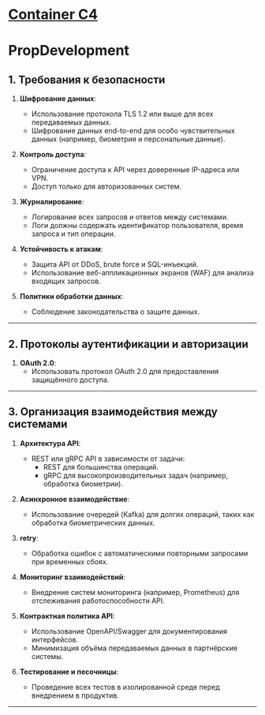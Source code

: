 # [Container C4](https://viewer.diagrams.net/?tags=%7B%7D&lightbox=1&highlight=0000ff&edit=_blank&layers=1&nav=1&title=%D0%94%D0%B8%D0%B0%D0%B3%D1%80%D0%B0%D0%BC%D0%BC%D0%B0%20%D0%B1%D0%B5%D0%B7%20%D0%BD%D0%B0%D0%B7%D0%B2%D0%B0%D0%BD%D0%B8%D1%8F.drawio#R%3Cmxfile%3E%3Cdiagram%20name%3D%22%D0%A1%D1%82%D1%80%D0%B0%D0%BD%D0%B8%D1%86%D0%B0%20%E2%80%94%201%22%20id%3D%22AA9cZ-glA_Fp__WyKTjR%22%3E7V1Zc%2BM2tv41rpp5kIv78qjFTmaSzvS0u6pv5iVFS2yb07KoS7Pb7fvrL7gAOljETRAXCU7iWBABgiBwznf2G3P58vOXJNg%2Ff4g34fbG0DY%2Fb8zVjWGYvmmh%2F2Ut70WLbrhG0fKURJuy7dDwEP1fWDZqZev3aBO%2BUhemcbxNoz3duI53u3CdUm1BksRv9GVf4y19133wFHIND%2Btgy7d%2BiTbpc9HqGe6h%2FdcwenrGd9Ydv%2FjmJcAXl0%2Fy%2Bhxs4jfQZN7dmMskjtPir5efy3CbrR5el6Lf%2FZFvycSScJc26bC7X1jp%2Fo%2FdL3%2F847P%2B16%2FPf9h30UzXygf5EWy%2Fl49cTjd9x2uQxN93mzAbRr8xF2%2FPURo%2B7IN19u0beu2o7Tl92ZZf89MqZ%2FojTNLwJ2gqp%2FlLGL%2BEafKOLim%2FnZluuWZ419i44e3wDlytbHsG629bZWNQvvcnMvphadAf5erkH%2BPH%2F2Y7B016ix7qGe2QMGE2l%2FVH8IJXZ6Xd%2BPfZ78XdDXpiT89%2F5%2B0LLf9t5C1%2B%2FreX%2F56jQfLG4gIbdDRxe9FSDJsPYuQX%2B07%2Be579ntt4Pp%2Ff9%2BV8HuKv6RtabdT88P6ahi%2F4klX4uk6ifRrFO%2Fhet8FjuMUNzhat2%2BJrvEupN%2B787%2FcYfzF7zc9k9gS6s%2F95%2BBL99VT%2BPx%2Fl8dBglwtm2PhLtOSPbAfUVtyZbt5EP0iTXQyWPy0azF6BvvA6PIWkarC2T6tXPW05yjrexgk1yo1hrvMfUV%2Bbfi3U%2BojWgn1Mo%2F48e%2BBolRSg61HOt8oiWH97yrsty2fdxbswW4Fou12Sxze9pWehvVqsDGj%2Fmv%2Bg9mAbPWU7cY0IQ5hkDcm6pPeI2JuL1zSJv4Wgp2s6LjpX5gId4OBuE6XltJIQvaTgMX%2BkrOM%2BjnZpfmDtbMdot9myLrX8v2zHLPNGUZvLN%2BrZJzwC3Shqc23RkLrg3mybIWgUDim4t8ZMEv0rhfAaOkN4Lc3m6K5hCeiubrSnu%2BhjSXoVGVZk%2BMLIsK%2FIsCLDncmwyZBhk4e%2F5yLDDeUGLJ%2BNSW6wmWXTTZ1fN8sQiQ0d1q3pQunjW6iZTa2TafPL5OuCZfI6SFdNl8kY3zIhYZ7eUKZIDPVEC%2BWcb6FMbl3CzVP4UH6Mk%2FQ5fop3wfbu0Lo4rFxGqQ%2FX%2FB7H%2B3K9%2Fhum6XvJCILvaUyvZvgzSv8n645IYPHpT%2FDN6mc5cv7hHXz4GCYRevCM0eRtR9%2FKa%2Fw9WYdVD%2B44xZVpkDyFadWVVqnTyNal8j0n4TZIox%2B0qucMr8zi97a9%2BHT38DlnJYK3%2BXuBDuEb4Ph2to%2BjdbCdl1%2B8RJtN8bIrGbOYR1XvtVK5Vo55Q1RaLSiOdqt55WtpvOrlaB%2Bz%2BYNL4q9fX9EGYF8LuenpOp518jLbPPIgf4kwVRDt0PLjr8L18w5BpaeSQHx4ePj378eRfyZB6EBCccu%2FCxFjYYGvVvg3kkcW%2BW8bCy86lmgYqcfOfy%2FLLoa2%2FPRh%2BrJGNgsneMmI%2B%2B7xdY%2FvBRZ%2BOgLJnZP9M4xAotuVAsnrc5Bv8vX7NkKcIjEzSaCUCux6ZvtY8JffH3EDzXBaSTCGOTdWfrmUWDIx2kg0nAij3bmr%2BYoXYTiRRb4gIlu8YIm7BJhjsrBZs8YnbjiDoh6AefJX1xb2oJeTvAP8lH38E353GCr%2F9A4%2FScRQutcUQzmebAyVd50nSfAOLihPIM%2FsMW4wNHpz%2Bq7GbK5iyIY4oOl2E1jFMuatAV0hZLor0FIwZotSO5Z8HbU74Jp7nrXx3Knk6fBW5O%2FiJg5QZmq06vI4txgp4HRkAU5EOE2T2jkzfTLwcxuhdZplKDTY7zvA0PD26TZTRO%2BTaPe0yCzMiKEY2t02eEVv8CEMkvUzajqMkwOb1fsueInWrxA6HkGx81oMSnBtcV7Qx3uwQYmCHv1ecJubnA4NHJ8FOFDMoSOYeA6uWZZ%2F12NrePElwGVNIeROCFmi5RRC19YqfAoAS1HhH8O%2FSoV%2FLhU%2Bi6k9b3yQ2p80pD4BBRNHsqmgYN1mULBLo%2BD6Dr5T04G1%2FLfugOhndQ8OyrM9zoTlCXZUWL5fLO%2FLw%2FKmgSXXcu84U8HyAEm3APAMMv8tTrfRrgDxBahHfxS4fiwgvSG%2B5h1sdG56BncvckdyAMmpUID9agE7RTUUYFeA%2FSRbv6PT6MTpEbG3t06m4S5AR7iTkfJj%2FJo%2BJeF5LZU539MwT8kptjTir5U85SKIvzJuSuAERiUnUMbN6zVu6o7m05oYZ3SaGGMYl67J2SR1W7Y25jS%2FLkPo1%2FXPFWJN4%2FbrMmT6dRkudhMbQhpv%2Bqrsaz5izRWehjGyI%2BbwR0yIq8ipm5qaDO9MOT6WJg5MfqdezJhPpjvsyaTOZQZIOhzNg3e06Tg30LDheyP1kdbHYdmwGL0ujt8%2BZkQwGRtC2%2BtxWIPQ5FDb27EZSFi8kbJXm2mwAxUvjBtI3inzGtHRTGusAQncFGmQoYKYt4I09NkotAlCYr3CcZYLEqxJ%2BhSxni6lDOhyS%2FZ%2B97TFhTH6FGqNpYyHEzIvEgowOeblymJeCCF5pi6Td5UD09IfPgd9MLZh7evDBep4jdGmKR1tHjNWm%2F6tb2jkh45%2Fszz0Lfhh9sgRIi9to2BXEUF4UG7x%2B%2FIwdnFSmqU3Eyc1n34744ewmG71e9JPOKH43NWeUEMzRwETs6NLI7Ea3Md1sE37OPCTbfQvrTPrOAk7evDWOgDUWv8pSOMBxHJHO5owFhb7hjLxLGhYB8eEbisVKThqnQeIE44O7miW8FPZjJTDgDQzkVltJlIOA8phoE1yAMYB0h6twwBmB9WEeoy5km6nT68nQpeHTJZUBGrJocsqWdKV0WEkLzLJkgTZbEZHhxdAv5nT3tLbygHwVaNBckNv3u7EVqQIJei6aPEB5sdO6ga8eEU%2FHemymgFXMObhyTNAmcRXlP8aKL%2BlKL%2Bi%2FJ0pv80EhRj9Uf6mqsGB%2FU5uKOv2ScZtbEMAQ%2FVlUWisr9RxvvnJ6yudqtg43sCheUx3w%2Bpg0uDHdQ1mXKdy3HObsc1B08CM4ASMLRC1bl%2FXRa7W7Ws2KgN372%2FHHckEcw9A7wJoRdw6vXqHbBYk%2BVuTyIuL8i%2FA512KZdE0cHoZ7Axwc5JlEd%2BXTjNjSfAw6G5tGm9AUANDD685VAFE1SKmCiCSJIdW535RAURXHEDE2nnc8WVHNIdxNRtJdEML6VC60%2FNp0Q1410wugMiU6fFl2jaNy2YnArP%2BoFeJU9icGRBxEKRP7KvNsXxrJPdLEoa7%2FfZ7jZIfuu544PZ3YH75DM71YBUuRlACstslvqYkrDtgFrk%2F8ggq4d81gz5L5Q9RxghZxgiH8SlHWGOsZujVl19LUtmFdbXmSQ9mJTOaQzbkgju6gAXoHGHvg0nlC3UJDEKpCCRwC0OpCJSKoBntdwR1xwZWEVgDl40yTgtHG4uuoUURKl%2B2rqGTxc5kvONsOgBaYM2ovL5t3EzT3SnIpLKqtbJ5wGS2bMDWIfeHNgXGmjAHQuWc85Reijjg4WZQtDYAEHHA30t8S0aO9aqZ8IXY9CypyWd8psqDHJvejNH5Yo1UD8GE1iAeQyeQRFxtrwFJHJv6VZBcZhLqV7xHpJRJcZgQeeu0E9R7mZSXIEkvJMoyl9UQ3M6VOjPAqqQHXULFL0l2cQduhP3JVzDDhwYKqmCO2Y6BQvWvFIa5rFsx6MQO71WxMvWu7EQlAceCL35%2BGYoDpVnupitwK3UFSrOsNMvdS8nYo41vggx5zI5oHN%2BtUSVfPBPVwB8VrI1xnhMK0ivqjiczQWsETFBpzyVwROVgx%2FNMpT0X8TdXmwJ%2FC1%2FTIL2k7D76ySWAuvFCEu47Ko6ohLfrZVW%2BEt6U8CYrS9BwsltDJTie0TgilN0T828PlvTUNhpbQXTZVpBuoZwM7NKtqshMaeYtGx%2Bh2kTUpfEXCuWQqWvAEKwByZXI%2Btpxub82fJLhGvZiuRq7TQifYylmVUdnXPJPNKtiMyp2ihjGSFRi9pGrpppAXjrfmoK8SlUjD%2F%2FaytFRqWoaoVl3hGj2qkupYfZaD0IxXB2LK4491VJqtkxvNtNzpla%2ByR5VgqvJio%2B4tOFkxEeSZbNn8bFZPTglPramY9JcChEdszQsMGLBz5MiPzIdzknWRlWVbqp5%2B7DD72BUjSNbNkO2PJNBpk0z47lszI%2FVMDNZW0JrMwEcrlMdwMFer1tWL4S5cYE5RZjbEWaJJdYsR7eozXGirzem%2BDY96szC5L8PSn2tZdbkJ7PpZkcwGILj10WY6fqJHXTLaJNE0rNYUs2qI86dRBKXnFfEUTZxlJaHSLvVfZ0OhDk1DREepj%2FU6ujCl9UXaiUfTkCtJxBEzHQmI0PrLmuD1YwaUmiw9b3b9%2BgHDzqGInlnIXn4jMtROPpM%2FW1JNK9HknfBCv96Qub1JDbXFNA1G8q%2BgvTgDLQjJqa%2Biu861uXunwYKmsY7zTJk77TTDEbO1MLkG2cOMTR3FOjEYkpK2DVIw62%2Bvi3O6FBaizi9kKwgjGM69MbhY4QhZsB559u4CP0z%2BBE85J4ZhSv%2FpzBY13jxt5rxsYq8zAOQ9OjAi5%2BK8CLeRXy0s3ckcFrjrmGCpZW7kvLQ781DqSClRz2UlIe%2B8tDvHn5GsOzows8%2BJvF%2BFf4It%2FH%2BJdylPIcq6js%2BrON9uMg2b1DOBV003%2B%2B3SDA9sJ8jZSH7oKiAaglGRa8tnZXnJht2G35Nj5AZni4LSGFbat19SiWBh0tdSc8bELo2eSRYSlZD%2BDbB6zPpeyBLhsaQuZLycZTKyX942lf81FJSTBnzteQVJ49xmsYvZJQ4QSeDnRF6tGj39DmH7tqhAdPW7AE%2FBimiu9mAGfSxBHQ1ToMU0lUgWyWZemX3tA2BwLXYxaUeaEXcVT8Gm01xXy1%2FsG38hpBu%2FPZattCamsIStA92WAxBt%2FmevCIY%2Fyks%2FWjzS9Acyx7E%2FzRM7n6EBdnP7%2FT4Gm%2B%2Fp%2BH8wFMUZ5DIGWbEToRZg6jyB8nzTPEGz%2BmZOczXuSRoaKso27fxgfS3kGA%2BPKBmMtKGHUmcv5mv5uQAOYTIHiR5BJOtCoYtm7S0wGf0hxIFDFI%2BJpAcm5vHyTZ2OXipYOZrIxDRRWeL3q%2BY7JI6Xb4AxlDD2gULJcNcswxTnRBDyTCKU7XgVCbDqXQDV%2BgZnRSjGJU8RsWoMWGJQ5i30KINoBrIA6KDji6tnMtmBVMdHq%2B7U3IzYRaphr3gWsDUI1CZaYDHI5rMRjWUFI%2B9Th6rMnkoHitNT8hwWN8QCIPDBj9izeVkbKJuc0cH6TbRIyvfweyoY66dM5wDPCCwAbK%2BnL9xgOcjuklGA%2BtthcRqpuMbEyjQfh4HNk1qjWs4F5cOai3Ae02dn06Eb67zn2H4pgvPFs83K7giUSprRzgqwxg1z7zPYzZ5BueYur2sYJk4D8HLzyc09PPt2rrd56fIEPHTruH8o%2BBr5wrnn3lMmQudBA9BpqYJFZw9i405CVwCEsg7ETgn09h5tegh1BSSVIVQ7vLoiepsCRlKhOGyAVe5UghHkJVJHz6%2BRd3ocBdGoIPCJ%2BEppkhSPSmrPpH6FPu5fPZjKPZzlezHHS33QVLP8%2Bw1TH5E63Cm87ylVmH5W%2Fi%2B3sbBtyYayuNmowOBJugcSgUriqCzZiyo1xQmo4euhHNAx%2B9BR4OjzCR%2F79Qps1K0dafYplK0KUWbJEWbz%2BbMHV8xVfeqg0aa10B1Tdlau2PhSQ6zZ3B4iORkHLrGqIEtOhvHmYIp3fJpmPKocxgtaVZKZwzbL8yQ4nBMiegC3kbMPC%2BkpikmCFIKMrpYzXrqqTCZtBxsrpvzZ9%2FNcfPmsRNk7injbhNvLTimAt8qee%2BIkXh1aIxK3nu9yXtZXO1448PVA2fdGxZXY7TcAFc7snH1acHYrjfIeyM5uLJ8BDDJYR5%2F0i4R11g2Ac7oMGbhyjyTcGX6lcKVQBqzBpHGBsk418uewmMOnRiJTQti1%2B0ENpOS3ctOwByUzlpOpNgRy6vS8qZlSYRsLLDKKRbzU9jh%2FMJqLk02z8jQUHBkch8ICy%2FCK3Vag6PRtetX4DeULMldWovZH%2BLHaJt50Qf7%2Fd%2Bifz0UjgDz3SaJo83fq0XvJT1vMqfi8Za0xK0Bt%2FMO1Suh53wfizh1aVqZsjoJ0F6175syZSlTVot6ORyi7dFpXHk4yFWy3iq%2BcM18wVB8QfEFafG6Gs0XdGfcjEGZ8JQJT5nweuI01c50yoR3vSY8nm9443OO867aOQ6rQhuEtEq335xmxMPJEqZj1nCbLrXjj2ypBVUMV%2BdwvRuvBQLvNikecw6uAzNEodSWcHq9RkcmDTKg0pO2pSIFC0TFp4eP07lxKoLIy%2FteAuJV6pRuILdNZlOlTlHqFKVOUeoUpU5RnKY9p6lOtKnUKUqdMm51yqD1beni4W6v1cNdQ7bULnY04%2FJ8%2B2yglCQH15njim90Xi9F7INwnVVBm5c4c8ZRUNk1bJoo1RXemrHlkVt3MHy%2Fj32ICfS5tV4sbBLGuTZIfcsgZZgG2KPnBuYzudhVTB6k1FC2mVrbp9YTlecL3HSTGtfKbv2e4kk4dqtzRT8712Pvlr1TLhng5PomyT3vsGjLDLfkZlebZ40pbEjIow3UwKQCBZOzGyaAc2m5X5tGGvLbckj%2FHFnsmk5i%2BtqHiSgWhkxT51f7aag0dT2rmPvLkqrhfCw95KlrClssHluPyZrfQPqSHtMshh%2BWTb9Ng9XkHKk4XjtQ0yLo8qCqICsQ%2B86jlyBbTviOyqZV9PKE7ruNELe4X2%2Bj%2FV9BguZ5vwvTtzj5lhW0M%2B7voyR8C7bbvzTjL93wfqL%2FbvfZNyefKost%2FG7zmjdRZbUOJ6rpcgqcMiaznLrljm49XW498fNz65pV2OwqCYsYKE3IZGxXpri5IWABjmB5WU2ixOX1Lmh5ddsZ3fr6AnLA4u9M0DA5keGeslN2iRUWa7BE0P5RCLAficlpVuLmDGdHuyiNgm3Rm0XM2aPkgqKfS25zU3zXye0sNjOApfGE0e9zZxGkOMjOOhZArTVLYH%2FYoRewNxyG6JgCnqkLcb1mt94cHVRTrbRO2uIfeJh2qqeKuzRXOlX4lUA9D3HuIAX0uJ0FH9DQ6MuEjoQrcA1U6CxvlBbm4rUwaNrgiCstzMVqYQwNJxnDWhhL0zlqPawWxtCGMR4dQl9817mhrO2%2BSRr6sbcbWmOND7bMj7Gm272IqRAOVzAYn2HAAIBBWwtEcSIwRqFuHBUBePhD%2FDV9Q28CNT%2B8v6bhy3F2rhjeFTA8ibUWWrknekvP8p0KLtfaU941nSzXtfKU781T3tAYkccSmTIGdXg0tGHjR2W4q4ndOXr15tC9xmxYemlVsb3EYdw%2BPJ%2FZUU0NLy6T9dNht6Ykd02HMVH4VrVbHXs9%2FnxWrzpDE1iBSgRDhHVSXZ7zVuvsPQcHgNAI5vHD8YMtyhsy%2BiUaKvwWfP0W1GKEyXjeEUonxfPOw%2B6V79T5PPHQGvSgM4sZ4XyeeIhVDcEHTpF8msajG5p0T2Mpks96G6GnnqXoSWfBfs%2BLIrURaocLcoT9W5xuo91NnlH0YZ9Eu6dFHKfH5ZcD3WqVGhRqGIWabcYlTqPTgVqiMcvuZlmX1KBFOUjWsKjYlMrl48gs3Kr9Ddy4pr4q9Rx%2Fn77AqEKwuwuSKgRbCZayBEuHcYayBaa0cQRgQya3eezA43qKwj6JbXVkCHiWp3IFawRcQcVOS2ARKnaaZyIqdlpE8F2BW83QisRhIqeJNU6CIrG7NNpcAUjk1oHjXgdWt3UwEpqcTGbS7B3a%2FYjEJqxEwbjKQEOi1rK2K8P5hX44d6A7zPKFLz7FCLkqwtn45y28d8iE8TUGD5HO%2FfgQOvlHXhAEUzpITd9Ei6kBkZ24PEmR9acur08EdA1p4C3ImDLwKjm8U7CaJ%2BaKI8JlOsYw0zfw4r8HMPBaja0NeAcMjO9MoxKv1V%2Fv1WU1Ye3CrTu4NR04yOmeBDmbnpfSsYux8BbZXYsabPMcXPhH7KYP%2F5p%2FrOC84zWQYkohxUBqmbQDabmqJxpIGTEY5zvpuWphXegGh%2BebBAY0GlSB0csGoyrJwajA47nUeSZDxywBajyTb317cjc%2FrdSnIoaKGHYjhpYihtdADHU2OYU5AWpYXVOT6KaXgCDy9RqIavIOXKzxFPN0RzD0R60vWB9PVuE1xl9fqGRhOykIvsSTgT5rUMFO3AGYCUswtw%2FNOpQTVgOWov31%2BeXL23%2B%2B%2FWnq6%2FWXb%2F7Hp%2F8Es%2BrgVeWCdWWqX45FCRjZca7lMOosXXMFfKsv3a9wvw8S2nMj0n52rTkmiG6tPdnyYmgQmfNvHds%2F%2FDBvXDNucUSX5GgY3WNrmdeoV7kOaHZmdQ%2FXqe5xsoJV%2BKr4PFXolH66e%2FicH9mhtKMCWnBMDQp38vFjd9xmhCiUr1vUyuP6NOMvqAaAYpNCZ4zbQNERlpqB6Weh0yU04jOOljAri4MbGbs%2FhJEQ0JKAp9M8Li5lBaYMgycCd%2FvRoAjpkC0P7irPhiuDt4ZmMwlgxgdvB4lYPIPDaVusfBwBN0DKtvi1Sy%2FFK7w5n0Qz56Ye4GfWkSgMhh1qpX%2FhhUFHpw46ag4umTEC6Ig%2BJplWEVyeKcE%2FxJts1e%2F%2BHw%3D%3D%3C%2Fdiagram%3E%3C%2Fmxfile%3E)

# PropDevelopment

## 1. Требования к безопасности
1. **Шифрование данных**:
    - Использование протокола TLS 1.2 или выше для всех передаваемых данных.
    - Шифрование данных end-to-end для особо чувствительных данных (например, биометрия и персональные данные).

2. **Контроль доступа**:
    - Ограничение доступа к API через доверенные IP-адреса или VPN.
    - Доступ только для авторизованных систем.

3. **Журналирование**:
    - Логирование всех запросов и ответов между системами.
    - Логи должны содержать идентификатор пользователя, время запроса и тип операции.

4. **Устойчивость к атакам**:
    - Защита API от DDoS, brute force и SQL-инъекций.
    - Использование веб-аппликационных экранов (WAF) для анализа входящих запросов.

5. **Политики обработки данных**:
    - Соблюдение законодательства о защите данных.

---

## 2. Протоколы аутентификации и авторизации
1. **OAuth 2.0**:
    - Использовать протокол OAuth 2.0 для предоставления защищённого доступа.

---

## 3. Организация взаимодействия между системами
1. **Архитектура API**:
    - REST или gRPC API в зависимости от задачи:
        - REST для большинства операций.
        - gRPC для высокопроизводительных задач (например, обработка биометрии).

2. **Асинхронное взаимодействие**:
    - Использование очередей (Kafka) для долгих операций, таких как обработка биометрических данных.

3. **retry**:
    - Обработка ошибок с автоматическими повторными запросами при временных сбоях.

4. **Мониторинг взаимодействий**:
    - Внедрение систем мониторинга (например, Prometheus) для отслеживания работоспособности API.

5. **Контрактная политика API**:
    - Использование OpenAPI/Swagger для документирования интерфейсов.
    - Минимизация объёма передаваемых данных в партнёрские системы.

6. **Тестирование и песочницы**:
    - Проведение всех тестов в изолированной среде перед внедрением в продуктив.

---
